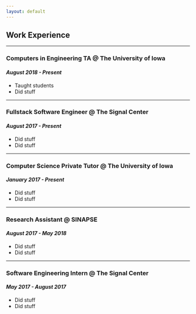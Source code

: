```yaml
---
layout: default
---
```


## Work Experience

---

### Computers in Engineering TA @ The University of Iowa
#### *August 2018 - Present* 
- Taught students
- Did stuff

---

### Fullstack Software Engineer @ The Signal Center
#### *August 2017 - Present*
- Did stuff
- Did stuff

---

### Computer Science Private Tutor @ The University of Iowa
#### *January 2017 - Present*
- Did stuff
- Did stuff

---

### Research Assistant @ SINAPSE
#### *August 2017 - May 2018*
- Did stuff
- Did stuff

---

### Software Engineering Intern @ The Signal Center
#### *May 2017 - August 2017*
- Did stuff
- Did stuff
